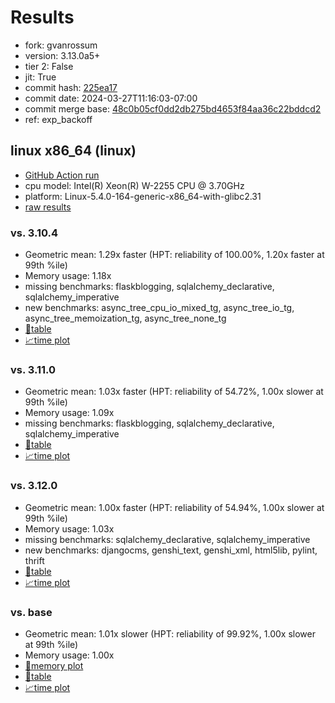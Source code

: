# Results

- fork: gvanrossum
- version: 3.13.0a5+
- tier 2: False
- jit: True
- commit hash: [225ea17](https://github.com/gvanrossum/cpython/commit/225ea17)
- commit date: 2024-03-27T11:16:03-07:00
- commit merge base: [48c0b05cf0dd2db275bd4653f84aa36c22bddcd2](https://github.com/gvanrossum/cpython/commit/48c0b05cf0dd2db275bd4653f84aa36c22bddcd2)
- ref: exp_backoff

## linux x86_64 (linux)

- [GitHub Action run](https://github.com/faster-cpython/benchmarking/actions/runs/8456963569)
- cpu model: Intel(R) Xeon(R) W-2255 CPU @ 3.70GHz
- platform: Linux-5.4.0-164-generic-x86_64-with-glibc2.31
- [raw results](bm-20240327-linux-x86_64-gvanrossum-exp_backoff-3.13.0a5%2B-225ea17.json)

### vs. 3.10.4

- Geometric mean: 1.29x faster (HPT: reliability of 100.00%, 1.20x faster at 99th %ile)
- Memory usage: 1.18x
- missing benchmarks: flaskblogging, sqlalchemy_declarative, sqlalchemy_imperative
- new benchmarks: async_tree_cpu_io_mixed_tg, async_tree_io_tg, async_tree_memoization_tg, async_tree_none_tg
- [📄table](bm-20240327-linux-x86_64-gvanrossum-exp_backoff-3.13.0a5%2B-225ea17-vs-3.10.4.md)
- [📈time plot](bm-20240327-linux-x86_64-gvanrossum-exp_backoff-3.13.0a5%2B-225ea17-vs-3.10.4.png)

### vs. 3.11.0

- Geometric mean: 1.03x faster (HPT: reliability of 54.72%, 1.00x slower at 99th %ile)
- Memory usage: 1.09x
- missing benchmarks: flaskblogging, sqlalchemy_declarative, sqlalchemy_imperative
- [📄table](bm-20240327-linux-x86_64-gvanrossum-exp_backoff-3.13.0a5%2B-225ea17-vs-3.11.0.md)
- [📈time plot](bm-20240327-linux-x86_64-gvanrossum-exp_backoff-3.13.0a5%2B-225ea17-vs-3.11.0.png)

### vs. 3.12.0

- Geometric mean: 1.00x faster (HPT: reliability of 54.94%, 1.00x slower at 99th %ile)
- Memory usage: 1.03x
- missing benchmarks: sqlalchemy_declarative, sqlalchemy_imperative
- new benchmarks: djangocms, genshi_text, genshi_xml, html5lib, pylint, thrift
- [📄table](bm-20240327-linux-x86_64-gvanrossum-exp_backoff-3.13.0a5%2B-225ea17-vs-3.12.0.md)
- [📈time plot](bm-20240327-linux-x86_64-gvanrossum-exp_backoff-3.13.0a5%2B-225ea17-vs-3.12.0.png)

### vs. base

- Geometric mean: 1.01x slower (HPT: reliability of 99.92%, 1.00x slower at 99th %ile)
- Memory usage: 1.00x
- [🧠memory plot](bm-20240327-linux-x86_64-gvanrossum-exp_backoff-3.13.0a5%2B-225ea17-vs-base-mem.png)
- [📄table](bm-20240327-linux-x86_64-gvanrossum-exp_backoff-3.13.0a5%2B-225ea17-vs-base.md)
- [📈time plot](bm-20240327-linux-x86_64-gvanrossum-exp_backoff-3.13.0a5%2B-225ea17-vs-base.png)

